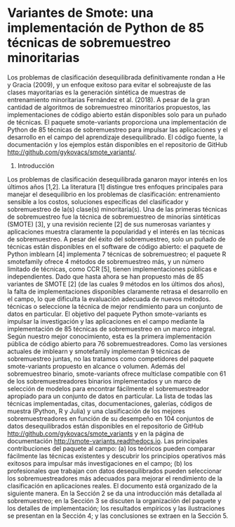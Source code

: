 # Variantes de Smote: una implementación de Python de 85 técnicas de sobremuestreo minoritarias

Los problemas de clasificación desequilibrada definitivamente rondan a He y Gracia (2009), y un enfoque exitoso para evitar el sobreajuste de las clases mayoritarias es la generación sintética de muestras de entrenamiento minoritarias Fernández et al. (2018). A pesar de la gran cantidad de algoritmos de sobremuestreo minoritarios propuestos, las implementaciones de código abierto están disponibles solo para un puñado de técnicas. El paquete smote-variants proporciona una implementación de Python de 85 técnicas de sobremuestreo para impulsar las aplicaciones y el desarrollo en el campo del aprendizaje desequilibrado. El código fuente, la documentación y los ejemplos están disponibles en el repositorio de GitHub http://github.com/gykovacs/smote_variants/.

1. Introducción 

Los problemas de clasificación desequilibrada ganaron mayor interés en los últimos años [1,2]. La literatura [1] distingue tres enfoques principales para manejar el desequilibrio en los problemas de clasificación: entrenamiento sensible a los costos, soluciones específicas del clasificador y sobremuestreo de la(s) clase(s) minoritaria(s). Una de las primeras técnicas de sobremuestreo fue la técnica de sobremuestreo de minorías sintéticas (SMOTE) [3], y una revisión reciente [2] de sus numerosas variantes y aplicaciones muestra claramente la popularidad y el interés en las técnicas de sobremuestreo. A pesar del éxito del sobremuestreo, solo un puñado de técnicas están disponibles en el software de código abierto: el paquete de Python imblearn [4] implementa 7 técnicas de sobremuestreo; el paquete R smotefamily ofrece 4 métodos de sobremuestreo más, y un número limitado de técnicas, como CCR [5], tienen implementaciones públicas e independientes. Dado que hasta ahora se han propuesto más de 85 variantes de SMOTE [2] (de las cuales 9 métodos en los últimos dos años), la falta de implementaciones disponibles claramente retrasa el desarrollo en el campo, lo que dificulta la evaluación adecuada de nuevos métodos. técnicas o seleccione la técnica de mejor rendimiento para un conjunto de datos en particular. El objetivo del paquete Python smote-variants es impulsar la investigación y las aplicaciones en el campo mediante la implementación de 85 técnicas de sobremuestreo en un marco integral. Según nuestro mejor conocimiento, esta es la primera implementación pública de código abierto para 76 sobremuestreadores. Como las versiones actuales de imblearn y smotefamily implementan 9 técnicas de sobremuestreo juntas, no las tratamos como competidores del paquete smote-variants propuesto en alcance o volumen. Además del sobremuestreo binario, smote-variants ofrece multiclase compatible con 61 de los sobremuestreadores binarios implementados y un marco de selección de modelos para encontrar fácilmente el sobremuestreador apropiado para un conjunto de datos en particular. La lista de todas las técnicas implementadas, citas, documentaciones, galerías, códigos de muestra (Python, R y Julia) y una clasificación de los mejores sobremuestreadores en función de su desempeño en 104 conjuntos de datos desequilibrados están disponibles en el repositorio de GitHub http://github.com/gykovacs/smote_variants y en la página de documentación http://smote-variants.readthedocs.io. Las principales contribuciones del paquete al campo: (a) los teóricos pueden comparar fácilmente las técnicas existentes y descubrir los principios operativos más exitosos para impulsar más investigaciones en el campo; (b) los profesionales que trabajan con datos desequilibrados pueden seleccionar los sobremuestreadores más adecuados para mejorar el rendimiento de la clasificación en aplicaciones reales. El documento está organizado de la siguiente manera. En la Sección 2 se da una introducción más detallada al sobremuestreo; en la Sección 3 se discuten la organización del paquete y los detalles de implementación; los resultados empíricos y las ilustraciones se presentan en la Sección 4; y las conclusiones se extraen en la Sección 5.

